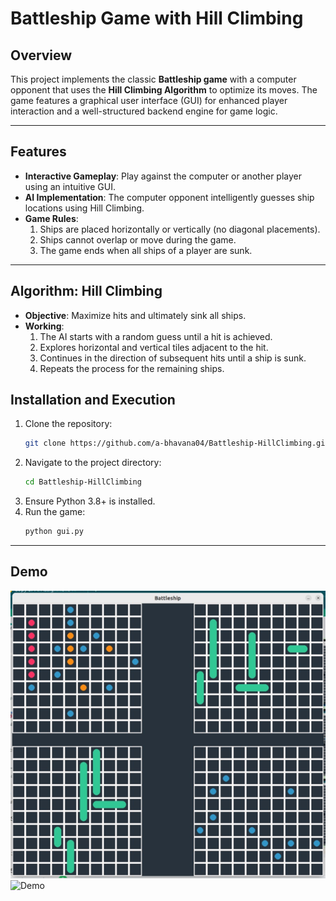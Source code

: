 # Battleship Game with Hill Climbing

## Overview
This project implements the classic **Battleship game** with a computer opponent that uses the **Hill Climbing Algorithm** to optimize its moves. The game features a graphical user interface (GUI) for enhanced player interaction and a well-structured backend engine for game logic.


---

## Features
- **Interactive Gameplay**: Play against the computer or another player using an intuitive GUI.
- **AI Implementation**: The computer opponent intelligently guesses ship locations using Hill Climbing.
- **Game Rules**:
  1. Ships are placed horizontally or vertically (no diagonal placements).
  2. Ships cannot overlap or move during the game.
  3. The game ends when all ships of a player are sunk.

---

## Algorithm: Hill Climbing
- **Objective**: Maximize hits and ultimately sink all ships.
- **Working**:
  1. The AI starts with a random guess until a hit is achieved.
  2. Explores horizontal and vertical tiles adjacent to the hit.
  3. Continues in the direction of subsequent hits until a ship is sunk.
  4. Repeats the process for the remaining ships.


## Installation and Execution
1. Clone the repository:
   ```bash
   git clone https://github.com/a-bhavana04/Battleship-HillClimbing.git
   ```
2. Navigate to the project directory:
   ```bash
   cd Battleship-HillClimbing
   ```
3. Ensure Python 3.8+ is installed.
4. Run the game:
   ```bash
   python gui.py
   ```
---
## Demo
![Board View](images/board_views.png)
![Demo](/image/demo.png)

